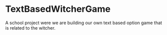 # TextBasedWitcherGame
A school project were we are building our own text based option game that is related to the witcher.

